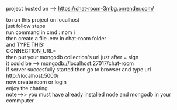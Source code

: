project hosted on  -->
https://chat-room-3mbg.onrender.com/ 
                                                                                                                                              
                                                                                                                                                      
 to run this project on localhost                                                                                                      
just follow steps                                                                          
run command in cmd :  npm i                                                                                                                             
then create a file .env in chat-room folder                                                                                 
and TYPE THIS:                                                                    
CONNECTION_URL=                                                                                 
then put your mongodb collection's url just after = sign                                                  
it could be -->   mongodb://localhost:27017/chat-room                                                      
if server succesfully started then go to browser and type url
http://localhost:5000/                                                                  
now create room or login                                                                                  
enjoy the chating                                                                                                              
note-->> you must have already installed node and mongodb in your commputer
